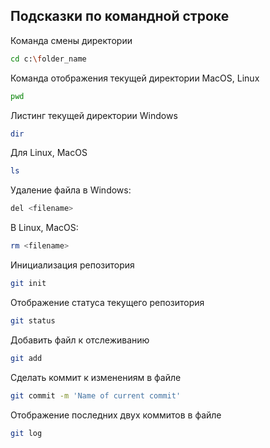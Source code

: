 ## Подсказки по командной строке

Команда смены директории
```sh
cd c:\folder_name
```

Команда отображения текущей директории MacOS, Linux

```sh
pwd
```

Листинг текущей директории Windows
```sh
dir
```
Для Linux, MacOS
```sh
ls
```

Удаление файла в Windows:
```sh
del <filename>
```

В Linux, MacOS:
```sh
rm <filename>
```

Инициализация репозитория
```sh
git init
```

Отображение статуса текущего репозитория
```sh
git status
```

Добавить файл к отслеживанию
```sh
git add
```

Сделать коммит к изменениям в файле
```sh
git commit -m 'Name of current commit'
```

Отображение последних двух коммитов в файле
```sh
git log
```